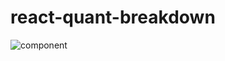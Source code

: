 # react-quant-breakdown

![component](https://user-images.githubusercontent.com/6892666/35712531-6c6212ac-0790-11e8-8402-2003d216d30a.PNG)
